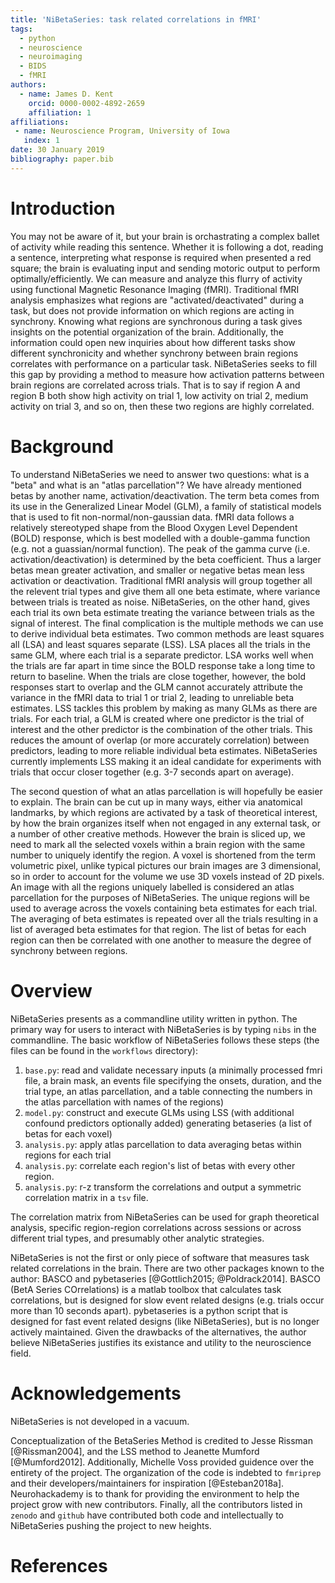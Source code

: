 ```yaml
---
title: 'NiBetaSeries: task related correlations in fMRI'
tags:
  - python
  - neuroscience
  - neuroimaging
  - BIDS
  - fMRI
authors:
  - name: James D. Kent
    orcid: 0000-0002-4892-2659
    affiliation: 1
affiliations:
 - name: Neuroscience Program, University of Iowa
   index: 1
date: 30 January 2019
bibliography: paper.bib
---
```


# Introduction

You may not be aware of it, but your brain is orchastrating a complex ballet of activity while reading this sentence.
Whether it is following a dot, reading a sentence, interpreting what response is required when presented a red square; the brain is evaluating input and sending motoric output to perform optimally/efficiently.
We can measure and analyze this flurry of activity using functional Magnetic Resonance Imaging (fMRI).
Traditional fMRI analysis emphasizes what regions are "activated/deactivated" during a task, but does not provide information on which regions are acting in synchrony.
Knowing what regions are synchronous during a task gives insights on the potential organization of the brain.
Additionally, the information could open new inquiries about how different tasks show different synchronicity and whether synchrony between brain regions correlates with performance on a particular task.
NiBetaSeries seeks to fill this gap by providing a method to measure how activation patterns between brain regions are correlated across trials.
That is to say if region A and region B both show high activity on trial 1, low activity on trial 2, medium activity on trial 3, and so on, then these two regions are highly correlated.

# Background

To understand NiBetaSeries we need to answer two questions: what is a "beta" and what is an "atlas parcellation"?
We have already mentioned betas by another name, activation/deactivation.
The term beta comes from its use in the Generalized Linear Model (GLM), a family of statistical models that is used to fit non-normal/non-gaussian data.
fMRI data follows a relatively stereotyped shape from the Blood Oxygen Level Dependent (BOLD) response, which is best modelled with a double-gamma function (e.g. not a guassian/normal function).
The peak of the gamma curve (i.e. activation/deactivation) is determined by the beta coefficient.
Thus a larger betas mean greater activation, and smaller or negative betas mean less activation or deactivation.
Traditional fMRI analysis will group together all the relevent trial types and give them all one beta estimate, where variance between trials is treated as noise.
NiBetaSeries, on the other hand, gives each trial its own beta estimate treating the variance between trials as the signal of interest.
The final complication is the multiple methods we can use to derive individual beta estimates.
Two common methods are least squares all (LSA) and least squares separate (LSS).
LSA places all the trials in the same GLM, where each trial is a separate predictor.
LSA works well when the trials are far apart in time since the BOLD response take a long time to return to baseline.
When the trials are close together, however, the bold responses start to overlap and the GLM cannot accurately attribute the variance in the fMRI data to trial 1 or trial 2, leading to unreliable beta estimates.
LSS tackles this problem by making as many GLMs as there are trials.
For each trial, a GLM is created where one predictor is the trial of interest and the other predictor is the combination of the other trials.
This reduces the amount of overlap (or more accurately correlation) between predictors, leading to more reliable individual beta estimates.
NiBetaSeries currently implements LSS making it an ideal candidate for experiments with trials that occur closer together (e.g. 3-7 seconds apart on average).

The second question of what an atlas parcellation is will hopefully be easier to explain.
The brain can be cut up in many ways, either via anatomical landmarks, by which regions are activated by a task of theoretical interest, by how the brain organizes itself when not engaged in any external task, or a number of other creative methods.
However the brain is sliced up, we need to mark all the selected voxels within a brain region with the same number to uniquely identify the region.
A voxel is shortened from the term volumetric pixel, unlike typical pictures our brain images are 3 dimensional, so in order to account for the volume we use 3D voxels instead of 2D pixels.
An image with all the regions uniquely labelled is considered an atlas parcellation for the purposes of NiBetaSeries.
The unique regions will be used to average across the voxels containing beta estimates for each trial.
The averaging of beta estimates is repeated over all the trials resulting in a list of averaged beta estimates for that region.
The list of betas for each region can then be correlated with one another to measure the degree of synchrony between regions.

# Overview

NiBetaSeries presents as a commandline utility written in python.
The primary way for users to interact with NiBetaSeries is by typing `nibs` in the commandline.
The basic workflow of NiBetaSeries follows these steps (the files can be found in the `workflows` directory):
1) `base.py`: read and validate necessary inputs (a minimally processed fmri file, a brain mask, an events file specifying the onsets, duration, and the trial type, an atlas parcellation, and a table connecting the numbers in the atlas parcellation with names of the regions)
2) `model.py`: construct and execute GLMs using LSS (with additional confound predictors optionally added) generating betaseries (a list of betas for each voxel)
3) `analysis.py`: apply atlas parcellation to data averaging betas within regions for each trial
4) `analysis.py`: correlate each region's list of betas with every other region.
5) `analysis.py`: r-z transform the correlations and output a symmetric correlation matrix in a `tsv` file.

The correlation matrix from NiBetaSeries can be used for graph theoretical analysis, specific region-region correlations across sessions or across different trial types, and presumably other analytic strategies.

NiBetaSeries is not the first or only piece of software that measures task related correlations in the brain.
There are two other packages known to the author: BASCO and pybetaseries [@Gottlich2015; @Poldrack2014].
BASCO (BetA Series COrrelations) is a matlab toolbox that calculates task correlations, but is designed for slow event related designs (e.g. trials occur more than 10 seconds apart).
pybetaseries is a python script that is designed for fast event related designs (like NiBetaSeries), but is no longer actively maintained.
Given the drawbacks of the alternatives, the author believe NiBetaSeries justifies its existance and utility to the neuroscience field.

# Acknowledgements

NiBetaSeries is not developed in a vacuum.

Conceptualization of the BetaSeries Method is credited to Jesse Rissman [@Rissman2004],
and the LSS method to Jeanette Mumford [@Mumford2012].
Additionally, Michelle Voss provided guidence over the entirety of the project.
The organization of the code is indebted to `fmriprep` and their developers/maintainers for inspiration [@Esteban2018a].
Neurohackademy is to thank for providing the environment to help the project grow with new contributors.
Finally, all the contributors listed in `zenodo` and `github` have contributed both code and intellectually to NiBetaSeries pushing the project to new heights.

# References